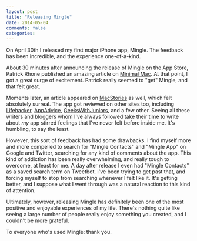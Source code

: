```yaml
---
layout: post
title: "Releasing Mingle"
date: 2014-05-04
comments: false
categories: 
---
```

On April 30th I released my first major iPhone app, Mingle. The feedback has been incredible, and the experience one-of-a-kind.

<!-- more -->

About 30 minutes after announcing the release of Mingle on the App Store, Patrick Rhone published an amazing article on [Minimal Mac](http://minimalmac.com/post/84327744289/as-much-of-an-advocate-as-i-am-for-using-the-built). At that point, I got a great surge of excitement. Patrick really seemed to "get" Mingle, and that felt great.

Moments later, an article appeared on [MacStories](http://www.macstories.net/reviews/mingle-an-action-launcher-for-contacts/) as well, which felt absolutely surreal. The app got reviewed on other sites too, including [Lifehacker](http://lifehacker.com/mingle-messages-contacts-across-networks-easily-1569855680/all), [AppAdvice](http://appadvice.com/review/hiddengem-mingle), [GeeksWithJuniors](http://www.geekswithjuniors.com/note/mingle-lets-you-launch-actions-from-your-contacts-list.html), and a few other. Seeing all these writers and bloggers whom I've always followed take their time to write about *my* app stirred feelings that I've never felt before inside me. It's humbling, to say the least.

However, this sort of feedback has had some drawbacks. I find myself more and more compelled to search for "Mingle Contacts" and "Mingle App" on Google and Twitter, searching for any kind of comments about the app. This kind of addiction has been really overwhelming, and really tough to overcome, at least for me. A day after release I even had "Mingle Contacts" as a saved search term on Tweetbot. I've been trying to get past that, and forcing myself to stop from searching whenever I felt like it. It's getting better, and I suppose what I went through was a natural reaction to this kind of attention.

Ultimately, however, releasing Mingle has definitely been one of the most positive and enjoyable experiences of my life. There's nothing quite like seeing a large number of people really enjoy something you created, and I couldn't be more grateful.

To everyone who's used Mingle: thank you.